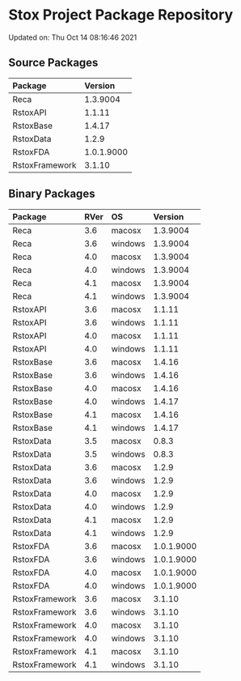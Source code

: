 # Stox Project Package Repository


Updated on: Thu Oct 14 08:16:46 2021
## Source Packages

|Package        |Version    |
|:--------------|:----------|
|Reca           |1.3.9004   |
|RstoxAPI       |1.1.11     |
|RstoxBase      |1.4.17     |
|RstoxData      |1.2.9      |
|RstoxFDA       |1.0.1.9000 |
|RstoxFramework |3.1.10     |

## Binary Packages

|Package        |RVer |OS      |Version    |
|:--------------|:----|:-------|:----------|
|Reca           |3.6  |macosx  |1.3.9004   |
|Reca           |3.6  |windows |1.3.9004   |
|Reca           |4.0  |macosx  |1.3.9004   |
|Reca           |4.0  |windows |1.3.9004   |
|Reca           |4.1  |macosx  |1.3.9004   |
|Reca           |4.1  |windows |1.3.9004   |
|RstoxAPI       |3.6  |macosx  |1.1.11     |
|RstoxAPI       |3.6  |windows |1.1.11     |
|RstoxAPI       |4.0  |macosx  |1.1.11     |
|RstoxAPI       |4.0  |windows |1.1.11     |
|RstoxBase      |3.6  |macosx  |1.4.16     |
|RstoxBase      |3.6  |windows |1.4.16     |
|RstoxBase      |4.0  |macosx  |1.4.16     |
|RstoxBase      |4.0  |windows |1.4.17     |
|RstoxBase      |4.1  |macosx  |1.4.16     |
|RstoxBase      |4.1  |windows |1.4.17     |
|RstoxData      |3.5  |macosx  |0.8.3      |
|RstoxData      |3.5  |windows |0.8.3      |
|RstoxData      |3.6  |macosx  |1.2.9      |
|RstoxData      |3.6  |windows |1.2.9      |
|RstoxData      |4.0  |macosx  |1.2.9      |
|RstoxData      |4.0  |windows |1.2.9      |
|RstoxData      |4.1  |macosx  |1.2.9      |
|RstoxData      |4.1  |windows |1.2.9      |
|RstoxFDA       |3.6  |macosx  |1.0.1.9000 |
|RstoxFDA       |3.6  |windows |1.0.1.9000 |
|RstoxFDA       |4.0  |macosx  |1.0.1.9000 |
|RstoxFDA       |4.0  |windows |1.0.1.9000 |
|RstoxFramework |3.6  |macosx  |3.1.10     |
|RstoxFramework |3.6  |windows |3.1.10     |
|RstoxFramework |4.0  |macosx  |3.1.10     |
|RstoxFramework |4.0  |windows |3.1.10     |
|RstoxFramework |4.1  |macosx  |3.1.10     |
|RstoxFramework |4.1  |windows |3.1.10     |

